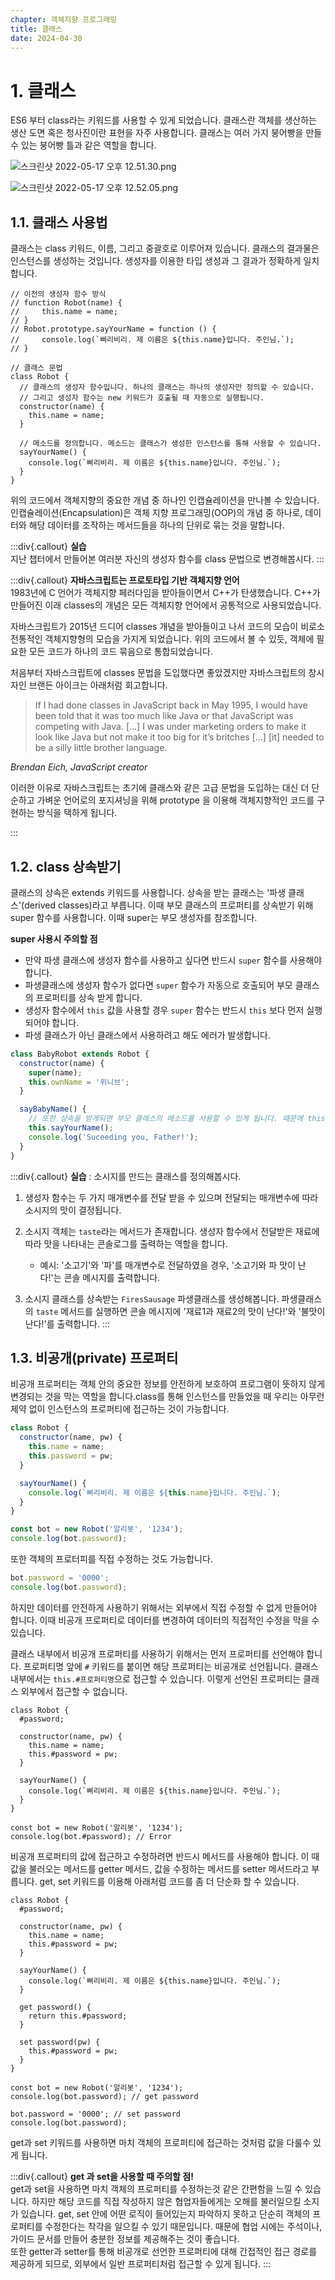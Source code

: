 ```yaml
---
chapter: 객체지향 프로그래밍
title: 클래스
date: 2024-04-30
---
```


# 1. 클래스

ES6 부터 class라는 키워드를 사용할 수 있게 되었습니다.
클래스란 객체를 생산하는 생산 도면 혹은 청사진이란 표현을 자주 사용합니다. 클래스는 여러 가지 붕어빵을 만들 수 있는 붕어빵 틀과 같은 역할을 합니다.

![스크린샷 2022-05-17 오후 12.51.30.png](/images/essentials-javascript/chapter13/%E1%84%89%E1%85%B3%E1%84%8F%E1%85%B3%E1%84%85%E1%85%B5%E1%86%AB%E1%84%89%E1%85%A3%E1%86%BA_2022-05-17_%E1%84%8B%E1%85%A9%E1%84%92%E1%85%AE_12.51.30.png)

![스크린샷 2022-05-17 오후 12.52.05.png](/images/essentials-javascript/chapter13/%E1%84%89%E1%85%B3%E1%84%8F%E1%85%B3%E1%84%85%E1%85%B5%E1%86%AB%E1%84%89%E1%85%A3%E1%86%BA_2022-05-17_%E1%84%8B%E1%85%A9%E1%84%92%E1%85%AE_12.52.05.png)

## 1.1. 클래스 사용법

클래스는 class 키워드, 이름, 그리고 중괄호로 이루어져 있습니다. 클래스의 결과물은 인스턴스를 생성하는 것입니다. 생성자를 이용한 타입 생성과 그 결과가 정확하게 일치합니다.

```javascript-exec
// 이전의 생성자 함수 방식
// function Robot(name) {
//     this.name = name;
// }
// Robot.prototype.sayYourName = function () {
//     console.log(`삐리비리. 제 이름은 ${this.name}입니다. 주인님.`);
// }

// 클래스 문법
class Robot {
  // 클래스의 생성자 함수입니다. 하나의 클래스는 하나의 생성자만 정의할 수 있습니다.
  // 그리고 생성자 함수는 new 키워드가 호출될 때 자동으로 실행됩니다.
  constructor(name) {
    this.name = name;
  }

  // 메소드를 정의합니다. 메소드는 클래스가 생성한 인스턴스를 통해 사용할 수 있습니다.
  sayYourName() {
    console.log(`삐리비리. 제 이름은 ${this.name}입니다. 주인님.`);
  }
}
```

위의 코드에서 객체지향의 중요한 개념 중 하나인 인캡슐레이션을 만나볼 수 있습니다. 인캡슐레이션(Encapsulation)은 객체 지향 프로그래밍(OOP)의 개념 중 하나로, 데이터와 해당 데이터를 조작하는 메서드들을 하나의 단위로 묶는 것을 말합니다.

:::div{.callout}
**실습**  
지난 챕터에서 만들어본 여러분 자신의 생성자 함수를 class 문법으로 변경해봅시다.
:::

:::div{.callout}
**자바스크립트는 프로토타입 기반 객체지향 언어**  
1983년에 C 언어가 객체지향 페러다임을 받아들이면서 C++가 탄생했습니다.
C++가 만들어진 이래 classes의 개념은 모든 객체지향 언어에서 공통적으로 사용되었습니다.

자바스크립트가 2015년 드디어 classes 개념을 받아들이고 나서 코드의 모습이 비로소 전통적인 객체지향형의 모습을 가지게 되었습니다. 위의 코드에서 볼 수 있듯, 객체에 필요한 모든 코드가 하나의 코드 묶음으로 통합되었습니다.

처음부터 자바스크립트에 classes 문법을 도입했다면 좋았겠지만 자바스크립트의 창시자인 브랜든 아이크는 아래처럼 회고합니다.

> If I had done classes in JavaScript back in May 1995, I would have been told that it was too much like Java or that JavaScript was competing with Java. [...] I was under marketing orders to make it look like Java but not make it too big for it’s britches […] [it] needed to be a silly little brother language.

_Brendan Eich, JavaScript creator_

이러한 이유로 자바스크립트는 초기에 클래스와 같은 고급 문법을 도입하는 대신 더 단순하고 가벼운 언어로의 포지셔닝을 위해 prototype 을 이용해 객체지향적인 코드를 구현하는 방식을 택하게 됩니다.

:::

## 1.2. class 상속받기

클래스의 상속은 extends 키워드를 사용합니다. 상속을 받는 클래스는 '파생 클래스'(derived classes)라고 부릅니다. 이때 부모 클래스의 프로퍼티를 상속받기 위해 super 함수를 사용합니다. 이때 super는 부모 생성자를 참조합니다.

**super 사용시 주의할 점**

- 만약 파생 클래스에 생성자 함수를 사용하고 싶다면 반드시 `super` 함수를 사용해야합니다.
- 파생클래스에 생성자 함수가 없다면 `super` 함수가 자동으로 호출되어 부모 클래스의 프로퍼티를 상속 받게 합니다.
- 생성자 함수에서 `this` 값을 사용할 경우 `super` 함수는 반드시 `this` 보다 먼저 실행되어야 합니다.
- 파생 클래스가 아닌 클래스에서 사용하려고 해도 에러가 발생합니다.

```jsx
class BabyRobot extends Robot {
  constructor(name) {
    super(name);
    this.ownName = '위니브';
  }

  sayBabyName() {
    // 또한 상속을 받게되면 부모 클래스의 메소드를 사용할 수 있게 됩니다. 때문에 this로 접근 할 수 있습니다.
    this.sayYourName();
    console.log('Suceeding you, Father!');
  }
}
```

:::div{.callout}
**실습** : 소시지를 만드는 클래스를 정의해봅시다.

1. 생성자 함수는 두 가지 매개변수를 전달 받을 수 있으며 전달되는 매개변수에 따라 소시지의 맛이 결정됩니다.
2. 소시지 객체는 `taste`라는 메서드가 존재합니다. 생성자 함수에서 전달받은 재료에 따라 맛을 나타내는 콘솔로그를 출력하는 역할을 합니다.

   - 예시: '소고기'와 '파'를 매개변수로 전달하였을 경우, '소고기와 파 맛이 난다!'는 콘솔 메시지를 출력합니다.

3. 소시지 클래스를 상속받는 `FiresSausage` 파생클래스를 생성해봅니다. 파생클래스의 `taste` 메서드를 실행하면 콘솔 메시지에 '재료1과 재료2의 맛이 난다!'와 '불맛이 난다!'를 출력합니다.
   :::

## 1.3. 비공개(private) 프로퍼티

비공개 프로퍼티는 객체 안의 중요한 정보를 안전하게 보호하여 프로그램이 뜻하지 않게 변경되는 것을 막는 역할을 합니다.class를 통해 인스턴스를 만들었을 때 우리는 아무런 제약 없이 인스턴스의 프로퍼티에 접근하는 것이 가능합니다.

```jsx
class Robot {
  constructor(name, pw) {
    this.name = name;
    this.password = pw;
  }

  sayYourName() {
    console.log(`삐리비리. 제 이름은 ${this.name}입니다. 주인님.`);
  }
}

const bot = new Robot('알리봇', '1234');
console.log(bot.password);
```

또한 객체의 프로터피를 직접 수정하는 것도 가능합니다.

```jsx
bot.password = '0000';
console.log(bot.password);
```

하지만 데이터를 안전하게 사용하기 위해서는 외부에서 직접 수정할 수 없게 만들어야 합니다. 이때 비공개 프로퍼티로 데이터를 변경하여 데이터의 직접적인 수정을 막을 수 있습니다.

클래스 내부에서 비공개 프로퍼티를 사용하기 위해서는 먼저 프로퍼티를 선언해야 합니다. 프로퍼티명 앞에 `#` 키워드를 붙이면 해당 프로퍼티는 비공개로 선언됩니다. 클래스 내부에서는 `this.#프로퍼티명`으로 접근할 수 있습니다. 이렇게 선언된 프로퍼티는 클래스 외부에서 접근할 수 없습니다.

```javascript-exec
class Robot {
  #password;

  constructor(name, pw) {
    this.name = name;
    this.#password = pw;
  }

  sayYourName() {
    console.log(`삐리비리. 제 이름은 ${this.name}입니다. 주인님.`);
  }
}

const bot = new Robot('알리봇', '1234');
console.log(bot.#password); // Error
```

비공개 프로퍼티의 값에 접근하고 수정하려면 반드시 메서드를 사용해야 합니다. 이 때 값을 불러오는 메서드를 getter 메서드, 값을 수정하는 메서드를 setter 메서드라고 부릅니다. get, set 키워드를 이용해 아래처럼 코드를 좀 더 단순화 할 수 있습니다.

```javascript-exec
class Robot {
  #password;

  constructor(name, pw) {
    this.name = name;
    this.#password = pw;
  }

  sayYourName() {
    console.log(`삐리비리. 제 이름은 ${this.name}입니다. 주인님.`);
  }

  get password() {
    return this.#password;
  }

  set password(pw) {
    this.#password = pw;
  }
}

const bot = new Robot('알리봇', '1234');
console.log(bot.password); // get password

bot.password = '0000'; // set password
console.log(bot.password);

```

get과 set 키워드를 사용하면 마치 객체의 프로퍼티에 접근하는 것처럼 값을 다룰수 있게 됩니다.

:::div{.callout}
**get 과 set을 사용할 때 주의할 점!**  
get과 set을 사용하면 마치 객체의 프로퍼티를 수정하는것 같은 간편함을 느낄 수 있습니다. 하지만 해당 코드를 직접 작성하지 않은 협업자들에게는 오해를 불러일으킬 소지가 있습니다. get, set 안에 어떤 로직이 들어있는지 파악하지 못하고 단순히 객체의 프로퍼티를 수정한다는 착각을 일으킬 수 있기 때문입니다. 때문에 협업 시에는 주석이나, 가이드 문서를 만들어 충분한 정보를 제공해주는 것이 좋습니다.  
또한 getter과 setter를 통해 비공개로 선언한 프로퍼티에 대해 간접적인 접근 경로를 제공하게 되므로, 외부에서 일반 프로퍼티처럼 접근할 수 있게 됩니다.
:::
